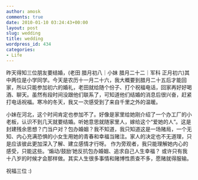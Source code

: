 ```yaml
---
author: amosk
comments: true
date: 2010-01-10 03:24:43+00:00
layout: post
slug: wedding
title: wedding
wordpress_id: 434
categories:
- Life
---
```


昨天得知三位朋友要结婚，(老田 腊月初八｜小妹 腊月二十二｜军科 正月初六)其中两位是小学同学。今天是农历十一月二十六，我大概要到腊月二十五后才能回家，所以只能参加初六的婚礼，老田就给随个份子、打个祝福电话，回家再好好喝酒、聊天。虽然有段时间没跟他们联系了，可知道他们结婚的消息后很兴奋，赶紧打电话祝福。寒冷的冬天，我又一次感受到了来自千里之外的温暖。

小妹在河北，这个时间肯定也参加不了。好像是家里给她刚介绍了一个办工厂的小老板，认识不到几天就要结婚。听她意思就随家里人，嫁给这个“爱她的人”。这是封建残余思想？门当户对？包办婚姻？我不知道，我只知道这是一场赌局，一个无知、内心充满恐惧的小女生用她的青春和幸福当赌注。家人的决定也不无道理，只是应该彼此更加深入了解、建立感情才行呀。
作为旁观者，我只能理解她内心的感受，只能这些。‘煽动/鼓励’她反抗包办婚姻、追求自己人生幸福？ 或许只有我十八岁的时候才会那样做。其实人生很多事情和赌博性质查不多，愿赌就得服输。

祝福三位 :)
